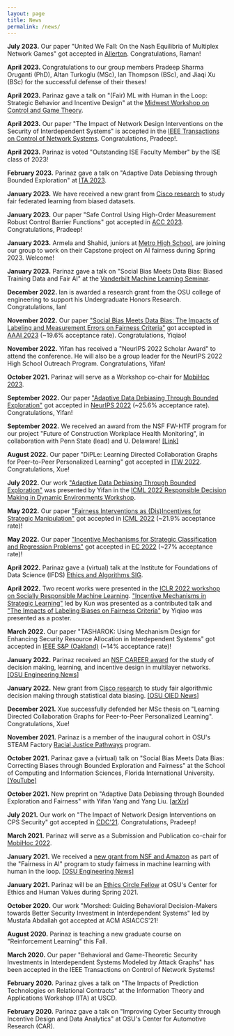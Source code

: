 ```yaml
---
layout: page
title: News
permalink: /news/
---
```


<b>July 2023.</b> Our paper "United We Fall: On the Nash Equilibria of Multiplex Network Games" got accepted in <a href="https://allerton.csl.illinois.edu">Allerton</a>. Congratulations, Raman!

<b>April 2023.</b> Congratulations to our group members Pradeep Sharma Oruganti (PhD), Altan Turkoglu (MSc), Ian Thompson (BSc), and Jiaqi Xu (BSc) for the successful defense of their theses!

<b>April 2023.</b> Parinaz gave a talk on "(Fair) ML with Human in the Loop: Strategic Behavior and Incentive Design" at the <a href="https://mwcgt2023.umn.edu">Midwest Workshop on Control and Game Theory</a>. 

<b>April 2023.</b> Our paper "The Impact of Network Design Interventions on the Security of Interdependent Systems" is accepted in the <a href="https://ieeecss.org/publication/transactions-control-network-systems">IEEE Transactions on Control of Network Systems</a>. Congratulations, Pradeep!. 

<b>April 2023.</b> Parinaz is voted "Outstanding ISE Faculty Member" by the ISE class of 2023! 

<b>February 2023.</b> Parinaz gave a talk on "Adaptive Data Debiasing through Bounded Exploration" at <a href="https://ita.ucsd.edu">ITA 2023</a>. 

<b>January 2023.</b> We have received a new grant from <a href="https://research.cisco.com/">Cisco research</a> to study fair federated learning from biased datasets.

<b>January 2023.</b> Our paper "Safe Control Using High-Order Measurement Robust Control Barrier Functions" got accepted in <a href="https://acc2023.a2c2.org">ACC 2023</a>. Congratulations, Pradeep!

<b>January 2023.</b> Armela and Shahid, juniors at <a href="https://www.themetroschool.org">Metro High School</a>, are joining our group to work on their Capstone project on AI fairness during Spring 2023. Welcome!

<b>January 2023.</b> Parinaz gave a talk on "Social Bias Meets Data Bias: Biased Training Data and Fair AI" at the <a href="https://vanderbiltml.github.io">Vanderbilt Machine Learning Seminar</a>. 

<b>December 2022.</b> Ian is awarded a research grant from the OSU college of engineering to support his Undergraduate Honors Research. Congratulations, Ian!

<b>November 2022.</b> Our paper <a href="https://arxiv.org/pdf/2206.00137.pdf">"Social Bias Meets Data Bias: The Impacts of Labeling and Measurement Errors on Fairness Criteria"</a> got accepted in <a href="https://aaai.org/Conferences/AAAI-23/">AAAI 2023</a> (~19.6% acceptance rate). Congratulations, Yiqiao!

<b>November 2022.</b> Yifan has received a "NeurIPS 2022 Scholar Award" to attend the conference. He will also be a group leader for the NeurIPS 2022 High School Outreach Program. Congratulations, Yifan!

<b>October 2021.</b> Parinaz will serve as a Workshop co-chair for <a href="https://www.sigmobile.org/mobihoc/2023/">MobiHoc 2023</a>. 

<b>September 2022.</b> Our paper <a href="https://openreview.net/pdf?id=Fm7Dt3lC_s2">"Adaptive Data Debiasing Through Bounded Exploration"</a> got accepted in <a href="https://neurips.cc">NeurIPS 2022</a> (~25.6% acceptance rate). Congratulations, Yifan!

<b>September 2022.</b> We received an award from the NSF FW-HTF program for our project "Future of Construction Workplace Health Monitoring", in collaboration with Penn State (lead) and U. Delaware! <a href="https://www.nsf.gov/awardsearch/showAward?AWD_ID=2222620&HistoricalAwards=false">[Link]</a>

<b>August 2022.</b> Our paper "DiPLe: Learning Directed Collaboration Graphs for Peer-to-Peer Personalized Learning" got accepted in <a href="https://itw2022.in">ITW 2022</a>. Congratulations, Xue!

<b>July 2022.</b> Our work <a href="https://responsibledecisionmaking.github.io/assets/pdf/papers/25.pdf">"Adaptive Data Debiasing Through Bounded Exploration"</a> was presented by Yifan in the <a href="https://responsibledecisionmaking.github.io">ICML 2022 Responsible Decision Making in Dynamic Environments
Workshop</a>.

<b>May 2022.</b> Our paper <a href="https://xueruzhang.github.io/publication/manipulation.pdf">"Fairness Interventions as (Dis)Incentives for Strategic Manipulation"</a> got accepted in <a href="https://icml.cc">ICML 2022</a> (~21.9% acceptance rate)!

<b>May 2022.</b> Our paper <a href="https://xueruzhang.github.io/publication/ec2022.pdf">"Incentive Mechanisms for Strategic Classification and Regression Problems"</a> got accepted in <a href="https://ec22.sigecom.org">EC 2022</a> (~27% acceptance rate)!

<b>April 2022.</b> Parinaz gave a (virtual) talk at the Institute for Foundations of Data Science (IFDS) <a href="https://sites.google.com/ucsc.edu/ifds-ethics-and-algorithms/home?authuser=0">Ethics and Algorithms SIG</a>. 

<b>April 2022.</b> Two recent works were presented in the <a href="https://iclrsrml.github.io">ICLR 2022 workshop on Socially Responsible Machine Learning</a>. <a href="https://download.huan-zhang.com/events/srml2022/accepted/jin22incentive.pdf">"Incentive Mechanisms in Strategic Learning"</a> led by Kun was presented as a contributed talk and <a href="https://download.huan-zhang.com/events/srml2022/accepted/liao22impacts.pdf">"The Impacts of Labeling Biases on Fairness Criteria"</a> by Yiqiao was presented as a poster.

<b>March 2022.</b> Our paper "TASHAROK: Using Mechanism Design for Enhancing Security Resource Allocation in Interdependent Systems" got accepted in <a href="https://www.ieee-security.org/TC/SP2022/">IEEE S&P (Oakland)</a> (~14% acceptance rate)!

<b>January 2022.</b> Parinaz received an <a href="https://www.nsf.gov/awardsearch/showAward?AWD_ID=2144283&HistoricalAwards=false">NSF CAREER award</a> for the study of decision making, learning, and incentive design in multilayer networks. <a href="https://engineering.osu.edu/news/2022/03/naghizadeh-earns-nsf-career-award-multilayer-network-research">[OSU Engineering News]</a>

<b>January 2022.</b> New grant from <a href="https://research.cisco.com/">Cisco research</a> to study fair algorithmic decision making through statistical data biasing. <a href="https://oied.osu.edu/cisco-and-ohio-state-launch-research-collaboration">[OSU OIED News]</a>

<b>December 2021.</b> Xue successfully defended her MSc thesis on "Learning Directed Collaboration Graphs for Peer-to-Peer Personalized Learning". Congratulations, Xue!

<b>November 2021.</b> Parinaz is a member of the inaugural cohort in OSU's STEAM Factory <a href="https://steamfactory.osu.edu/research/racial-justice-pathways">Racial Justice Pathways</a> program.

<b>October 2021.</b> Parinaz gave a (virtual) talk on "Social Bias Meets Data Bias: Correcting Biases through Bounded Exploration and Fairness" at the School of Computing and Information Sciences, Florida International University. <a href="https://www.youtube.com/watch?v=Ks7BEYBUCsA">[YouTube]</a>

<b>October 2021.</b> New preprint on "Adaptive Data Debiasing through Bounded Exploration and Fairness" with Yifan Yang and Yang Liu. <a href="https://arxiv.org/pdf/2110.13054.pdf">[arXiv]<a>

<b>July 2021.</b> Our work on "The Impact of Network Design Interventions on CPS Security" got accepted in <a href="https://2021.ieeecdc.org/">CDC'21</a>. Congratulations, Pradeep! 

<b>March 2021.</b> Parinaz will serve as a Submission and Publication co-chair for <a href="https://www.sigmobile.org/mobihoc/2022/">MobiHoc 2022</a>. 

<b>January 2021.</b> We received a <a href="https://www.nsf.gov/awardsearch/showAward?AWD_ID=2040800">new grant from NSF and Amazon</a> as part of the "Fairness in AI" program to study fairness in machine learning with human in the loop. <a href="https://engineering.osu.edu/news/2021/02/striving-fairness-ai">[OSU Engineering News]</a>

<b>January 2021.</b> Parinaz will be an <a href="https://cehv.osu.edu/ethics-circle-fellows">Ethics Circle Fellow</a> at OSU's Center for Ethics and Human Values during Spring 2021.

<b>October 2020.</b> Our work "Morshed: Guiding Behavioral Decision-Makers towards Better Security Investment in Interdependent Systems" led by Mustafa Abdallah got accepted at ACM ASIACCS'21!

<b>August 2020.</b> Parinaz is teaching a new graduate course on "Reinforcement Learning" this Fall. 

<b>March 2020.</b> Our paper "Behavioral and Game-Theoretic Security Investments in Interdependent Systems Modeled by Attack Graphs" has been accepted in the IEEE Transactions on Control of Network Systems!

<b>February 2020.</b> Parinaz gives a talk on "The Impacts of Prediction Technologies on Relational Contracts" at the Information Theory and Applications Workshop (ITA) at USCD. 

<b>February 2020.</b> Parinaz gave a talk on "Improving Cyber Security through Incentive Design and Data Analytics" at OSU's Center for Automotive Research (CAR). 

<br/>
<br/>


